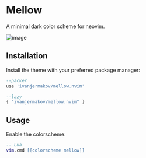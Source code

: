 # Mellow

A minimal dark color scheme for neovim.

![image](https://github.com/ivanjermakov/mellow.nvim/assets/26609879/9c1c15b8-e0f8-4e12-9974-b5b3fe07c811)

## Installation

Install the theme with your preferred package manager:

```lua
--packer
use 'ivanjermakov/mellow.nvim'

--lazy
{ "ivanjermakov/mellow.nvim" }
```

## Usage

Enable the colorscheme:

```lua
-- Lua
vim.cmd [[colorscheme mellow]]
```
